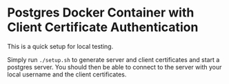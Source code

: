 # Postgres Docker Container with Client Certificate Authentication

This is a quick setup for local testing.

Simply run `./setup.sh` to generate server and client certificates and start a postgres server. You should then be able to connect to the server with your local username and the client certificates.
